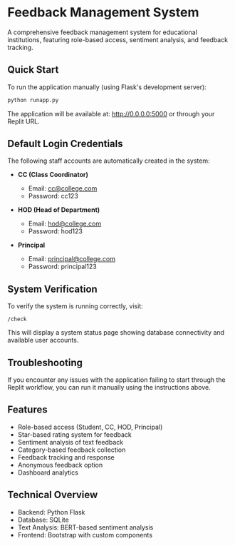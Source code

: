 # Feedback Management System

A comprehensive feedback management system for educational institutions, featuring role-based access, sentiment analysis, and feedback tracking.

## Quick Start

To run the application manually (using Flask's development server):

```bash
python runapp.py
```

The application will be available at: http://0.0.0.0:5000 or through your Replit URL.

## Default Login Credentials

The following staff accounts are automatically created in the system:

- **CC (Class Coordinator)**
  - Email: cc@college.com
  - Password: cc123

- **HOD (Head of Department)**
  - Email: hod@college.com
  - Password: hod123

- **Principal**
  - Email: principal@college.com
  - Password: principal123

## System Verification

To verify the system is running correctly, visit:

```
/check
```

This will display a system status page showing database connectivity and available user accounts.

## Troubleshooting

If you encounter any issues with the application failing to start through the Replit workflow, you can run it manually using the instructions above.

## Features

- Role-based access (Student, CC, HOD, Principal)
- Star-based rating system for feedback
- Sentiment analysis of text feedback
- Category-based feedback collection
- Feedback tracking and response
- Anonymous feedback option
- Dashboard analytics

## Technical Overview

- Backend: Python Flask
- Database: SQLite
- Text Analysis: BERT-based sentiment analysis
- Frontend: Bootstrap with custom components